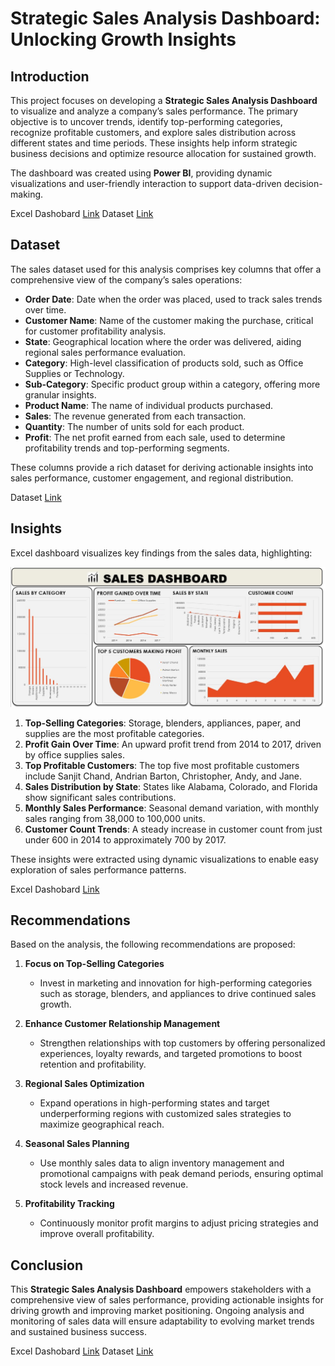 # Strategic Sales Analysis Dashboard: Unlocking Growth Insights  

## Introduction  
This project focuses on developing a **Strategic Sales Analysis Dashboard** to visualize and analyze a company’s sales performance. The primary objective is to uncover trends, identify top-performing categories, recognize profitable customers, and explore sales distribution across different states and time periods. These insights help inform strategic business decisions and optimize resource allocation for sustained growth.  

The dashboard was created using **Power BI**, providing dynamic visualizations and user-friendly interaction to support data-driven decision-making.  

Excel Dashobard [Link](https://github.com/NishaChandila/Sales-Report/blob/main/SalesReport.jpg)
Dataset [Link](https://github.com/NishaChandila/Sales-Report/blob/main/salesdata.csv)

## Dataset  
The sales dataset used for this analysis comprises key columns that offer a comprehensive view of the company’s sales operations:  

- **Order Date**: Date when the order was placed, used to track sales trends over time.  
- **Customer Name**: Name of the customer making the purchase, critical for customer profitability analysis.  
- **State**: Geographical location where the order was delivered, aiding regional sales performance evaluation.  
- **Category**: High-level classification of products sold, such as Office Supplies or Technology.  
- **Sub-Category**: Specific product group within a category, offering more granular insights.  
- **Product Name**: The name of individual products purchased.  
- **Sales**: The revenue generated from each transaction.  
- **Quantity**: The number of units sold for each product.  
- **Profit**: The net profit earned from each sale, used to determine profitability trends and top-performing segments.  

These columns provide a rich dataset for deriving actionable insights into sales performance, customer engagement, and regional distribution.  

Dataset [Link](https://github.com/NishaChandila/Sales-Report/blob/main/salesdata.csv)

## Insights  
Excel dashboard visualizes key findings from the sales data, highlighting:  

![Sales](https://github.com/NishaChandila/project-assets/blob/main/SalesReport.jpg)

1. **Top-Selling Categories**: Storage, blenders, appliances, paper, and supplies are the most profitable categories.  
2. **Profit Gain Over Time**: An upward profit trend from 2014 to 2017, driven by office supplies sales.  
3. **Top Profitable Customers**: The top five most profitable customers include Sanjit Chand, Andrian Barton, Christopher, Andy, and Jane.  
4. **Sales Distribution by State**: States like Alabama, Colorado, and Florida show significant sales contributions.  
5. **Monthly Sales Performance**: Seasonal demand variation, with monthly sales ranging from 38,000 to 100,000 units.  
6. **Customer Count Trends**: A steady increase in customer count from just under 600 in 2014 to approximately 700 by 2017.  

These insights were extracted using dynamic visualizations to enable easy exploration of sales performance patterns.  

Excel Dashobard [Link](https://github.com/NishaChandila/Sales-Report/blob/main/SalesReport.jpg)

## Recommendations  
Based on the analysis, the following recommendations are proposed:  

1. **Focus on Top-Selling Categories**  
   - Invest in marketing and innovation for high-performing categories such as storage, blenders, and appliances to drive continued sales growth.  

2. **Enhance Customer Relationship Management**  
   - Strengthen relationships with top customers by offering personalized experiences, loyalty rewards, and targeted promotions to boost retention and profitability.  

3. **Regional Sales Optimization**  
   - Expand operations in high-performing states and target underperforming regions with customized sales strategies to maximize geographical reach.  

4. **Seasonal Sales Planning**  
   - Use monthly sales data to align inventory management and promotional campaigns with peak demand periods, ensuring optimal stock levels and increased revenue.  

5. **Profitability Tracking**  
   - Continuously monitor profit margins to adjust pricing strategies and improve overall profitability.  

## Conclusion  
This **Strategic Sales Analysis Dashboard** empowers stakeholders with a comprehensive view of sales performance, providing actionable insights for driving growth and improving market positioning. Ongoing analysis and monitoring of sales data will ensure adaptability to evolving market trends and sustained business success.  

Excel Dashobard [Link](https://github.com/NishaChandila/Sales-Report/blob/main/SalesReport.jpg)
Dataset [Link](https://github.com/NishaChandila/Sales-Report/blob/main/salesdata.csv)

